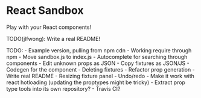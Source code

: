 # React Sandbox

Play with your React components!

TODO(jlfwong): Write a real README!

TODO:
    - Example version, pulling from npm cdn
    - Working require through npm
        - Move sandbox.js to index.js
    - Autocomplete for searching through components
    - Edit unknown props as JSON
    - Copy fixtures as JSON/JS
    - Codegen for the component
    - Deleting fixtures
    - Refactor prop generation
    - Write real README
    - Resizing fixture panel
    - Undo/redo
    - Make it work with react hotloading (updating the proptypes might be 
      tricky)
    - Extract prop type tools into its own repository?
    - Travis CI?
